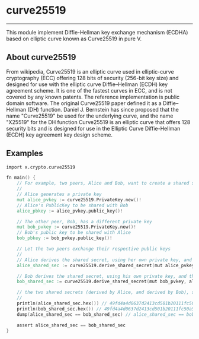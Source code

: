# curve25519
------------
This module implement Diffie-Hellman key exchange mechanism (ECDHA) based on elliptic curve 
known as Curve25519 in pure V.

## About curve25519

From wikipedia, Curve25519 is an elliptic curve used in elliptic-curve cryptography (ECC) 
offering 128 bits of security (256-bit key size) and designed for use with the elliptic 
curve Diffie–Hellman (ECDH) key agreement scheme. 
It is one of the fastest curves in ECC, and is not covered by any known patents. 
The reference implementation is public domain software. The original Curve25519 paper defined it as 
a Diffie–Hellman (DH) function. 
Daniel J. Bernstein has since proposed that the name "Curve25519" be used for the underlying curve,
and the name "X25519" for the DH function Curve25519 is an elliptic curve 
that offers 128 security bits 
and is designed for use in the Elliptic Curve Diffie-Hellman (ECDH) key agreement key design scheme.

Examples
--------
```v
import x.crypto.curve25519

fn main() {
	// For example, two peers, Alice and Bob, want to create a shared secret together
	//
	// Alice generates a private key
	mut alice_pvkey := curve25519.PrivateKey.new()!
	// Alice's PublicKey to be shared with Bob
	alice_pbkey := alice_pvkey.public_key()!

	// The other peer, Bob, has a different private key
	mut bob_pvkey := curve25519.PrivateKey.new()!
	// Bob's public key to be shared with Alice
	bob_pbkey := bob_pvkey.public_key()!

	// Let the two peers exchange their respective public keys
	//
	// Alice derives the shared secret, using her own private key, and the public key that Bob shared
	alice_shared_sec := curve25519.derive_shared_secret(mut alice_pvkey, bob_pbkey)!

	// Bob derives the shared secret, using his own private key, and the public key that Alice shared
	bob_shared_sec := curve25519.derive_shared_secret(mut bob_pvkey, alice_pbkey)!

	// the two shared secrets (derived by Alice, and derived by Bob), should be the same
	//
	println(alice_shared_sec.hex()) // 49fd4a4d0637d2413cd501b20111fc50a592dc21460e45f451c03d1fd3cef900
	println(bob_shared_sec.hex()) // 49fd4a4d0637d2413cd501b20111fc50a592dc21460e45f451c03d1fd3cef900
	dump(alice_shared_sec == bob_shared_sec) // alice_shared_sec == bob_shared_sec: true

	assert alice_shared_sec == bob_shared_sec
}
```